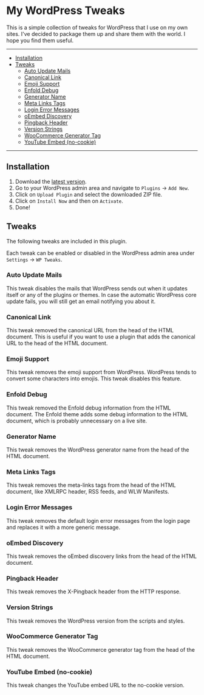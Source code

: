 # My WordPress Tweaks<a name="my-wordpress-tweaks"></a>

This is a simple collection of tweaks for WordPress that I use on my own sites. I've decided to package them up and share them with the world. I hope you find them useful.

______________________________________________________________________

<!-- mdformat-toc start --slug=github --maxlevel=6 --minlevel=2 -->

- [Installation](#installation)
- [Tweaks](#tweaks)
  - [Auto Update Mails](#auto-update-mails)
  - [Canonical Link](#canonical-link)
  - [Emoji Support](#emoji-support)
  - [Enfold Debug](#enfold-debug)
  - [Generator Name](#generator-name)
  - [Meta Links Tags](#meta-links-tags)
  - [Login Error Messages](#login-error-messages)
  - [oEmbed Discovery](#oembed-discovery)
  - [Pingback Header](#pingback-header)
  - [Version Strings](#version-strings)
  - [WooCommerce Generator Tag](#woocommerce-generator-tag)
  - [YouTube Embed (no-cookie)](#youtube-embed-no-cookie)

<!-- mdformat-toc end -->

______________________________________________________________________

## Installation<a name="installation"></a>

1. Download the [latest version](https://github.com/ppfeufer/pp-wordpress-tweaks/releases/latest/download/pp-wordpress-tweaks.zip).
1. Go to your WordPress admin area and navigate to `Plugins` → `Add New`.
1. Click on `Upload Plugin` and select the downloaded ZIP file.
1. Click on `Install Now` and then on `Activate`.
1. Done!

## Tweaks<a name="tweaks"></a>

The following tweaks are included in this plugin.

Each tweak can be enabled or disabled in the WordPress admin area under `Settings` →
`WP Tweaks`.

### Auto Update Mails<a name="auto-update-mails"></a>

This tweak disables the mails that WordPress sends out when it updates itself or any
of the plugins or themes. In case the automatic WordPress core update fails, you
will still get an email notifying you about it.

### Canonical Link<a name="canonical-link"></a>

This tweak removed the canonical URL from the head of the HTML document.
This is useful if you want to use a plugin that adds the canonical URL to the head
of the HTML document.

### Emoji Support<a name="emoji-support"></a>

This tweak removes the emoji support from WordPress.
WordPress tends to convert some characters into emojis.
This tweak disables this feature.

### Enfold Debug<a name="enfold-debug"></a>

This tweak removed the Enfold debug information from the HTML document.
The Enfold theme adds some debug information to the HTML document,
which is probably unnecessary on a live site.

### Generator Name<a name="generator-name"></a>

This tweak removes the WordPress generator name from the head of the HTML document.

### Meta Links Tags<a name="meta-links-tags"></a>

This tweak removes the meta-links tags from the head of the HTML document,
like XMLRPC header, RSS feeds, and WLW Manifests.

### Login Error Messages<a name="login-error-messages"></a>

This tweak removes the default login error messages from the login page
and replaces it with a more generic message.

### oEmbed Discovery<a name="oembed-discovery"></a>

This tweak removes the oEmbed discovery links from the head of the HTML document.

### Pingback Header<a name="pingback-header"></a>

This tweak removes the X-Pingback header from the HTTP response.

### Version Strings<a name="version-strings"></a>

This tweak removes the WordPress version from the scripts and styles.

### WooCommerce Generator Tag<a name="woocommerce-generator-tag"></a>

This tweak removes the WooCommerce generator tag from the head of the HTML document.

### YouTube Embed (no-cookie)<a name="youtube-embed-no-cookie"></a>

This tweak changes the YouTube embed URL to the no-cookie version.
